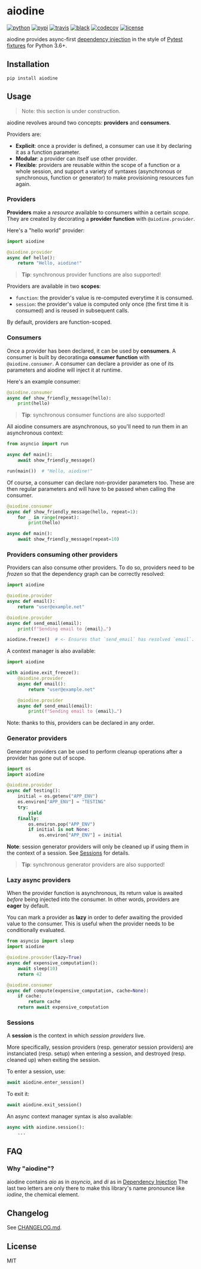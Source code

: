 # aiodine

[![python](https://img.shields.io/pypi/pyversions/aiodine.svg?logo=python&logoColor=fed749&colorB=3770a0&label=)](https://www.python.org)
[![pypi](https://img.shields.io/pypi/v/aiodine.svg)][pypi-url]
[![travis](https://img.shields.io/travis/bocadilloproject/aiodine.svg)](https://travis-ci.org/bocadilloproject/aiodine)
[![black](https://img.shields.io/badge/code_style-black-000000.svg)](https://github.com/ambv/black)
[![codecov](https://codecov.io/gh/bocadilloproject/aiodine/branch/master/graph/badge.svg)](https://codecov.io/gh/bocadilloproject/aiodine)
[![license](https://img.shields.io/pypi/l/aiodine.svg)][pypi-url]

[pypi-url]: https://pypi.org/project/aiodine/

aiodine provides async-first [dependency injection][di] in the style of [Pytest fixtures](https://docs.pytest.org/en/latest/fixture.html) for Python 3.6+.

## Installation

```
pip install aiodine
```

## Usage

> Note: this section is under construction.

aiodine revolves around two concepts: **providers** and **consumers**.

Providers are:

- **Explicit**: once a provider is defined, a consumer can use it by declaring it as a function parameter.
- **Modular**: a provider can itself use other provider.
- **Flexible**: providers are reusable within the scope of a function or a whole session, and support a variety of syntaxes (asynchronous or synchronous, function or generator) to make provisioning resources fun again.

### Providers

**Providers** make a _resource_ available to consumers within a certain _scope_. They are created by decorating a **provider function** with `@aiodine.provider`.

Here's a "hello world" provider:

```python
import aiodine

@aiodine.provider
async def hello():
    return "Hello, aiodine!"
```

> **Tip**: synchronous provider functions are also supported!

Providers are available in two **scopes**:

- `function`: the provider's value is re-computed everytime it is consumed.
- `session`: the provider's value is computed only once (the first time it is consumed) and is reused in subsequent calls.

By default, providers are function-scoped.

### Consumers

Once a provider has been declared, it can be used by **consumers**. A consumer is built by decoratinga **consumer function** with `@aiodine.consumer`. A consumer can declare a provider as one of its parameters and aiodine will inject it at runtime.

Here's an example consumer:

```python
@aiodine.consumer
async def show_friendly_message(hello):
    print(hello)

```

> **Tip**: synchronous consumer functions are also supported!

All aiodine consumers are asynchronous, so you'll need to run them in an asynchronous context:

```python
from asyncio import run

async def main():
    await show_friendly_message()

run(main())  # "Hello, aiodine!"
```

Of course, a consumer can declare non-provider parameters too. These are then regular parameters and will have to be passed when calling the consumer.

```python
@aiodine.consumer
async def show_friendly_message(hello, repeat=1):
    for _ in range(repeat):
        print(hello)

async def main():
    await show_friendly_message(repeat=10)
```

### Providers consuming other providers

Providers can also consume other providers. To do so, providers need to be _frozen_ so that the dependency graph can be correctly resolved:

```python
import aiodine

@aiodine.provider
async def email():
    return "user@example.net"

@aiodine.provider
async def send_email(email):
    print(f"Sending email to {email}…")

aiodine.freeze()  # <- Ensures that `send_email` has resolved `email`.
```

A context manager is also available:

```python
import aiodine

with aiodine.exit_freeze():
    @aiodine.provider
    async def email():
        return "user@example.net"

    @aiodine.provider
    async def send_email(email):
        print(f"Sending email to {email}…")
```

Note: thanks to this, providers can be declared in any order.

### Generator providers

Generator providers can be used to perform cleanup operations after a provider has gone out of scope.

```python
import os
import aiodine

@aiodine.provider
async def testing():
    initial = os.getenv("APP_ENV")
    os.environ["APP_ENV"] = "TESTING"
    try:
        yield
    finally:
        os.environ.pop("APP_ENV")
        if initial is not None:
            os.environ["APP_ENV"] = initial
```

**Note**: session generator providers will only be cleaned up if using them in the context of a session. See [Sessions](#sessions) for details.

> **Tip**: synchronous generator providers are also supported!

### Lazy async providers

When the provider function is asynchronous, its return value is awaited _before_ being injected into the consumer. In other words, providers are **eager** by default.

You can mark a provider as **lazy** in order to defer awaiting the provided value to the consumer. This is useful when the provider needs to be conditionally evaluated.

```python
from asyncio import sleep
import aiodine

@aiodine.provider(lazy=True)
async def expensive_computation():
    await sleep(10)
    return 42

@aiodine.consumer
async def compute(expensive_computation, cache=None):
    if cache:
        return cache
    return await expensive_computation
```

### Sessions

A **session** is the context in which _session providers_ live.

More specifically, session providers (resp. generator session providers) are instanciated (resp. setup) when entering a session, and destroyed (resp. cleaned up) when exiting the session.

To enter a session, use:

```python
await aiodine.enter_session()
```

To exit it:

```python
await aiodine.exit_session()
```

An async context manager syntax is also available:

```python
async with aiodine.session():
    ...
```

## FAQ

### Why "aiodine"?

aiodine contains _aio_ as in _asyncio_, and _di_ as in [Dependency Injection][di] The last two letters are only there to make this library's name pronounce like _iodine_, the chemical element.

[di]: https://en.wikipedia.org/wiki/Dependency_injection

## Changelog

See [CHANGELOG.md](https://github.com/bocadilloproject/aiodine/blob/master/CHANGELOG.md).

## License

MIT

[bocadillo]: https://github.com/bocadilloproject/bocadillo
